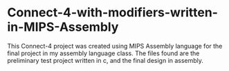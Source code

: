 # Connect-4-with-modifiers-written-in-MIPS-Assembly
This Connect-4 project was created using MIPS Assembly language for the final project in my assembly language class. The files found are the preliminary test project written in c, and the final design in assembly.
